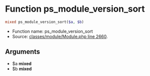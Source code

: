 Function ps_module_version_sort
===========================





```php
mixed ps_module_version_sort($a, $b)
```

* Function name: ps_module_version_sort
* Source: [classes/module/Module.php line 2660](https://github.com/PrestaShop/PrestaShop/blob/1.6.0.11/classes/module/Module.php#L2660).

Arguments
---------

* $a **mixed**
* $b **mixed**

